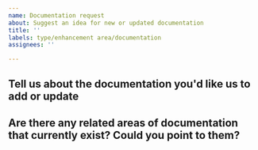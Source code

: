 ```yaml
---
name: Documentation request
about: Suggest an idea for new or updated documentation
title: ''
labels: type/enhancement area/documentation
assignees: ''

---
```


## Tell us about the documentation you'd like us to add or update

## Are there any related areas of documentation that currently exist? Could you point to them? 
